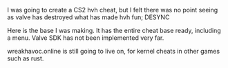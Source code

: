 I was going to create a CS2 hvh cheat, but I felt there was no point seeing as valve has destroyed what has made hvh fun; DESYNC

Here is the base I was making. It has the entire cheat base ready, including a menu. Valve SDK has not been implemented very far.

wreakhavoc.online is still going to live on, for kernel cheats in other games such as rust.